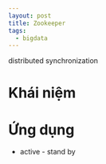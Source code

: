 ```yaml
---
layout: post
title: Zookeeper
tags:
  - bigdata
---
```


distributed synchronization

# Khái niệm 

# Ứng dụng

- active - stand by

